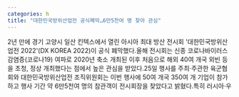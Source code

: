 ```yaml
---
categories: h
title: "대한민국방위산업전 공식폐막…6만5천여 명 찾아 관심"
---
```

2년 만에 경기 고양시 일산 킨텍스에서 열린 아시아 최대 방산 전시회 &#39;대한민국방위산업전 2022&#39;(DX KOREA 2022)이 공식 폐막했다.올해 전시회는 신종 코로나바이러스 감염증(코로나19) 여파로 2020년 축소 개최된 이후 처음으로 해외 40여 개국 외빈 등을 초청, 정상 개최했다는 점에서 높은 관심을 받았다.25일 행사를 주최·주관한 육군협회와 대한민국방위산업전 조직위원회는 이번 행사에 50여 개국 350여 개 기업이 참가하고 행사 기간 약 6만5천여 명의 참관객이 전시회장을 찾았다고 밝혔다.특히 러시아·우